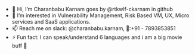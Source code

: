 - 👋 Hi, I’m Charanbabu Karnam goes by @rtkwlf-ckarnam in github
- 👀 I’m interested in Vulnerability Management, Risk Based VM, UX, Micro services and SaaS applications.
- 📫 Reach me on slack: @charanbabu.karnam, 📱:+91 - 7893853851
- ⚡ Fun fact: I can speak/understand 6 languages and i am a big movie buff 🎥

<!---
rtkwlf-ckarnam/rtkwlf-ckarnam is a ✨ special ✨ repository because its `README.md` (this file) appears on your GitHub profile.
You can click the Preview link to take a look at your changes.
--->

